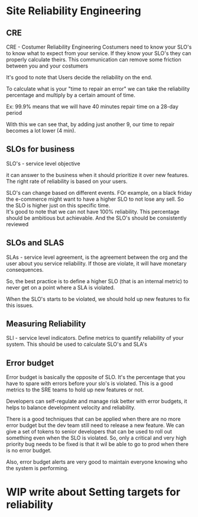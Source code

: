 # Site Reliability Engineering

## CRE
CRE - Costumer Reliability Engineering
Costumers need to know your SLO's to know what to expect from your service.
If they know your SLO's they can properly calculate theirs.
This communication can remove some friction between you and your costumers

It's good to note that Users decide the reliability on the end.

To calculate what is your "time to repair an error" we can take the reliability percentage and multiply by a certain amount of time.

Ex: 99.9% means that we will have 40 minutes repair time on a 28-day period

With this we can see that, by adding just another 9, our time to repair becomes a lot lower (4 min).

## SLOs for business

SLO's - service level objective

it can answer to the business when it should prioritize it over new features.
The right rate of reliability is based on your users.

SLO's can change based on different events. FOr example, on a black friday the e-commerce might want to have a higher SLO to not lose any sell. So the SLO is higher just on this specific time.  
It's good to note that we can not have 100% reliability. This percentage should be ambitious but achievable. And the SLO's should be consistently reviewed 


## SLOs and SLAS

SLAs - service level agreement, is the agreement between the org and the user about you service reliability. If those are violate, it will have monetary consequences.

So, the best practice is to define a higher SLO (that is an internal metric) to never get on a point where a SLA is violated.

When the SLO's starts to be violated, we should hold up new features to fix this issues.


## Measuring Reliability

SLI - service level indicators. Define metrics to quantify reliability of your system. This should be used to calculate SLO's and SLA's


## Error budget

Error budget is basically the opposite of SLO. It's the percentage that you have to spare with errors before your slo's is violated. This is a good metrics to the SRE teams to hold up new features or not.

Developers can self-regulate and manage risk better with error budgets, it helps to balance development velocity and reliability.

There is a good techniques that can be applied when there are no more error budget but the dev team still need to release a new feature. We can give a set of tokens to senior developers that can be used to roll out something even when the SLO is violated. So, only a critical and very high priority bug needs to be fixed is that it wil be able to go to prod when there is no error budget.

Also, error budget alerts are very good to maintain everyone knowing who the system is performing.


# WIP write about Setting targets for reliability
